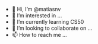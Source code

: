 - 👋 Hi, I’m @matiasnv
- 👀 I’m interested in ...
- 🌱 I’m currently learning CS50
- 💞️ I’m looking to collaborate on ...
- 📫 How to reach me ...

<!---
matiasnv/matiasnv is a ✨ special ✨ repository because its `README.md` (this file) appears on your GitHub profile.
You can click the Preview link to take a look at your changes.
--->
